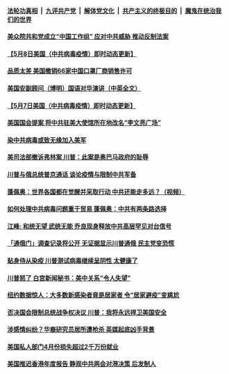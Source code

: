 ####  [法轮功真相](../../../../basic/blob/master/README.md?t=05082001) &nbsp;|&nbsp; [九评共产党](../../../../9ping.md/blob/master/README.md?t=05082001) &nbsp;|&nbsp; [解体党文化](../../../../jtdwh.md/blob/master/README.md?t=05082001)  &nbsp;|&nbsp; [共产主义的终极目的](../../../../gczydzjmd.md/blob/master/README.md?t=05082001) &nbsp;|&nbsp; [魔鬼在统治我们的世界](../../../../mgztzwmdsj.md/blob/master/README.md?t=05082001) 

#### [美众院共和党成立“中国工作组”  应对中共威胁 推动反制法案](../pages/soh6/376366.md?t=05082001) 
#### [【5月8日美国（中共病毒疫情）即时动态更新】](../pages/soh6/376351.md?t=05082001) 
#### [品质太差 美国撤销66家中国口罩厂商销售许可](../pages/soh6/376222.md?t=05082001) 
#### [美国安副顾问（博明）国语对华演讲（中英全文）](../pages/soh6/376159.md?t=05082001) 
#### [【5月7日美国（中共病毒疫情）即时动态更新】](../pages/soh6/375997.md?t=05082001) 
#### [美国国会提案 将中共驻美大使馆所在地改名“李文亮广场”](../pages/soh6/376132.md?t=05082001) 
#### [染中共病毒或致无缘加入美军](../pages/soh6/376126.md?t=05082001) 
#### [美司法部撤诉弗林案 川普：此案是奥巴马政府的耻辱](../pages/soh6/376117.md?t=05082001) 
#### [川普与俄总统普京通话 谈论疫情与限制中共军备](../pages/soh6/376114.md?t=05082001) 
#### [蓬佩奥：世界各国都在觉醒并采取行动  中共还能走多远？（视频）](../pages/soh6/376099.md?t=05082001) 
#### [如何处理中共病毒问题重于贸易 蓬佩奥：中共有两条路选择](../pages/soh6/376078.md?t=05082001) 
#### [江峰: 和统无望 武统无能 乔良现身释放中共高层罕见对台信号](../pages/soh6/376069.md?t=05082001) 
#### [「通俄门」调查记录将公开  无证据显示川普通俄 民主党变恐慌](../pages/soh6/376048.md?t=05082001) 
#### [贴身侍从染疫 川普测试病毒继续呈阴性 太健康了](../pages/soh6/376033.md?t=05082001) 
#### [川普怒了 白宫新闻秘书：美中关系“令人失望” ](../pages/soh6/376003.md?t=05082001) 
#### [纽约数据惊人：大多数新感染者竟是居家者 令“居家避疫”变尴尬](../pages/soh6/375994.md?t=05082001) 
#### [否决国会限制总统战争权决议 川普：我将永远捍卫美国安全](../pages/soh6/375988.md?t=05082001) 
#### [涉感情纠纷？华裔研究员居所遭枪杀 英媒起底凶手背景](../pages/soh6/375907.md?t=05082001) 
#### [美国私人部门4月份损失超过2千万份就业](../pages/soh6/375871.md?t=05082001) 
#### [美国推迟香港年度报告 静观中共两会对港决策 后发制人](../pages/soh6/375826.md?t=05082001) 
